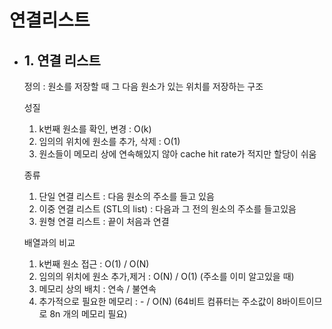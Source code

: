 # 연결리스트

- ## 1. 연결 리스트

  정의 : 원소를 저장할 때 그 다음 원소가 있는 위치를 저장하는 구조

  성질

    1. k번째 원소를 확인, 변경 : O(k)
    2. 임의의 위치에 원소를 추가, 삭제 : O(1)
    3. 원소들이 메모리 상에 연속해있지 않아 cache hit rate가 적지만 할당이 쉬움

  종류

    1. 단일 연결 리스트 : 다음 원소의 주소를 들고 있음
    2. 이중 연결 리스트 (STL의 list) : 다음과 그 전의 원소의 주소를 들고있음
    3. 원형 연결 리스트 : 끝이 처음과 연결

  배열과의 비교

    1. k번째 원소 접근 : O(1) / O(N)
    2. 임의의 위치에 원소 추가,제거 : O(N) / O(1) (주소를 이미 알고있을 때)
    3. 메모리 상의 배치 : 연속 / 불연속
    4. 추가적으로 필요한 메모리 : - / O(N) (64비트 컴퓨터는 주소값이 8바이트이므로 8n 개의 메모리 필요)